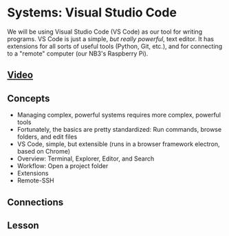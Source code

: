 # Systems: Visual Studio Code
We will be using Visual Studio Code (VS Code) as our tool for writing programs. VS Code is just a simple, *but really powerful*, text editor. It has extensions for all sorts of useful tools (Python, Git, etc.), and for connecting to a "remote" computer (our NB3's Raspberry Pi).

## [Video]()

## Concepts
- Managing complex, powerful systems requires more complex, powerful tools
- Fortunately, the basics are pretty standardized: Run commands, browse folders, and edit files
- VS Code, simple, but extensible (runs in a browser framework  electron, based on Chrome)
- Overview: Terminal, Explorer, Editor, and Search
- Workflow: Open a project folder
- Extensions
- Remote-SSH

## Connections

## Lesson
